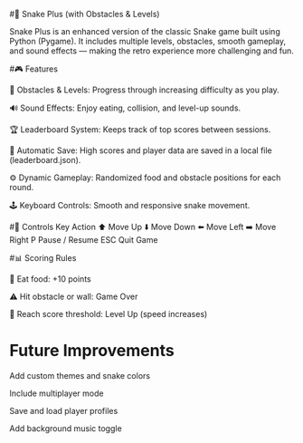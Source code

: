 #🐍 Snake Plus (with Obstacles & Levels)

Snake Plus is an enhanced version of the classic Snake game built using Python (Pygame).
It includes multiple levels, obstacles, smooth gameplay, and sound effects — making the retro experience more challenging and fun.

#🎮 Features

🧱 Obstacles & Levels: Progress through increasing difficulty as you play.

🔊 Sound Effects: Enjoy eating, collision, and level-up sounds.

🏆 Leaderboard System: Keeps track of top scores between sessions.

💾 Automatic Save: High scores and player data are saved in a local file (leaderboard.json).

⚙️ Dynamic Gameplay: Randomized food and obstacle positions for each round.

🕹️ Keyboard Controls: Smooth and responsive snake movement.

#🧩 Controls
Key	Action
⬆️	Move Up
⬇️	Move Down
⬅️	Move Left
➡️	Move Right
P	Pause / Resume
ESC	Quit Game

#📊 Scoring Rules

🍎 Eat food: +10 points

⚠️ Hit obstacle or wall: Game Over

🚀 Reach score threshold: Level Up (speed increases)

# Future Improvements

Add custom themes and snake colors

Include multiplayer mode

Save and load player profiles

Add background music toggle
